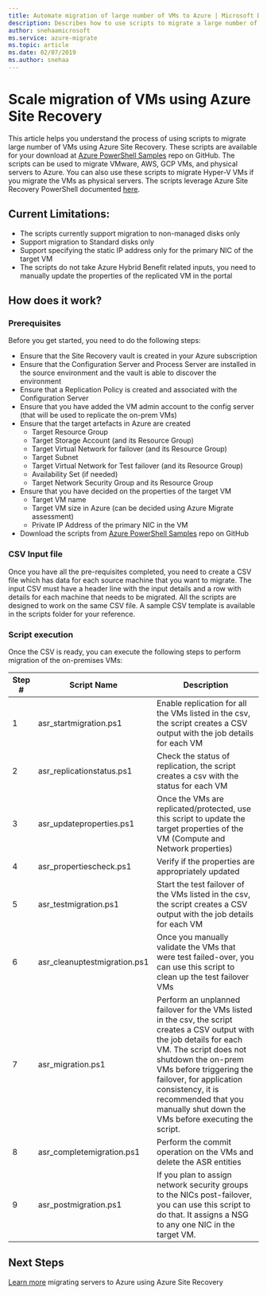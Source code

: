 ```yaml
---
title: Automate migration of large number of VMs to Azure | Microsoft Docs
description: Describes how to use scripts to migrate a large number of VMs using Azure Site Recovery
author: snehaamicrosoft
ms.service: azure-migrate
ms.topic: article
ms.date: 02/07/2019
ms.author: snehaa
---
```



# Scale migration of VMs using Azure Site Recovery

This article helps you understand the process of using scripts to migrate large number of VMs using Azure Site Recovery. These scripts are available for your download at [Azure PowerShell Samples](https://github.com/Azure/azure-docs-powershell-samples) repo on GitHub. The scripts can be used to migrate VMware, AWS, GCP VMs, and physical servers to Azure. You can also use these scripts to migrate Hyper-V VMs if you migrate the VMs as physical servers. The scripts leverage Azure Site Recovery PowerShell documented [here](https://docs.microsoft.com/azure/site-recovery/vmware-azure-disaster-recovery-powershell).

## Current Limitations:
- The scripts currently support migration to non-managed disks only
- Support migration to Standard disks only
- Support specifying the static IP address only for the primary NIC of the target VM
- The scripts do not take Azure Hybrid Benefit related inputs, you need to manually update the properties of the replicated VM in the portal

## How does it work?

### Prerequisites
Before you get started, you need to do the following steps:
- Ensure that the Site Recovery vault is created in your Azure subscription
- Ensure that the Configuration Server and Process Server are installed in the source environment and the vault is able to discover the environment
- Ensure that a Replication Policy is created and associated with the Configuration Server
- Ensure that you have added the VM admin account to the config server (that will be used to replicate the on-prem VMs)
- Ensure that the target artefacts in Azure are created
    - Target Resource Group
    - Target Storage Account (and its Resource Group)
    - Target Virtual Network for failover (and its Resource Group)
    - Target Subnet
    - Target Virtual Network for Test failover (and its Resource Group)
    - Availability Set (if needed)
    - Target Network Security Group and its Resource Group
- Ensure that you have decided on the properties of the target VM
    - Target VM name
    - Target VM size in Azure (can be decided using Azure Migrate assessment)
    - Private IP Address of the primary NIC in the VM
- Download the scripts from [Azure PowerShell Samples](https://github.com/Azure/azure-docs-powershell-samples) repo on GitHub

### CSV Input file
Once you have all the pre-requisites completed, you need to create a CSV file which has data for each source machine that you want to migrate. The input CSV must have a header line with the input details and a row with details for each machine that needs to be migrated. All the scripts are designed to work on the same CSV file. A sample CSV template is available in the scripts folder for your reference.

### Script execution
Once the CSV is ready, you can execute the following steps to perform migration of the on-premises VMs:

**Step #** | **Script Name** | **Description**
--- | --- | ---
1 | asr_startmigration.ps1 | Enable replication for all the VMs listed in the csv, the script creates a CSV output with the job details for each VM
2 | asr_replicationstatus.ps1 | Check the status of replication, the script creates a csv with the status for each VM
3 | asr_updateproperties.ps1 | Once the VMs are replicated/protected, use this script to update the target properties of the VM (Compute and Network properties)
4 | asr_propertiescheck.ps1 | Verify if the properties are appropriately updated
5 | asr_testmigration.ps1 |  Start the test failover of the VMs listed in the csv, the script creates a CSV output with the job details for each VM
6 | asr_cleanuptestmigration.ps1 | Once you manually validate the VMs that were test failed-over, you can use this script to clean up the test failover VMs
7 | asr_migration.ps1 | Perform an unplanned failover for the VMs listed in the csv, the script creates a CSV output with the job details for each VM. The script does not shutdown the on-prem VMs before triggering the failover, for application consistency, it is recommended that you manually shut down the VMs before executing the script.
8 | asr_completemigration.ps1 | Perform the commit operation on the VMs and delete the ASR entities
9 | asr_postmigration.ps1 | If you plan to assign network security groups to the NICs post-failover, you can use this script to do that. It assigns a NSG to any one NIC in the target VM.

## Next Steps

[Learn more](https://docs.microsoft.com/azure/site-recovery/migrate-tutorial-on-premises-azure) migrating servers to Azure using Azure Site Recovery
